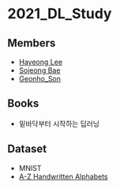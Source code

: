# 2021_DL_Study

## Members
- [Hayeong Lee](https://github.com/hy-kiera)
- [Sojeong Bae](https://github.com/baethwjd2)
- [Geonho_Son](https://github.com/sohn1029)

## Books
- 밑바닥부터 시작하는 딥러닝

## Dataset
- MNIST
- [A-Z Handwritten Alphabets](https://www.kaggle.com/sachinpatel21/az-handwritten-alphabets-in-csv-format)
